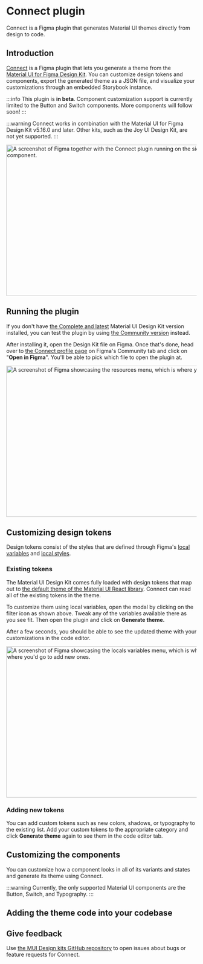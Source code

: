# Connect plugin

<p class="description">Connect is a Figma plugin that generates Material UI themes directly from design to code.</p>

## Introduction

[Connect](https://www.figma.com/community/plugin/1336346114713490235/) is a Figma plugin that lets you generate a theme from the [Material UI for Figma Design Kit](https://www.figma.com/community/file/912837788133317724/material-ui-for-figma-and-mui-x/).
You can customize design tokens and components, export the generated theme as a JSON file, and visualize your customizations through an embedded Storybook instance.

:::info
This plugin is **in beta**. Component customization support is currently limited to the Button and Switch components. More components will follow soon!
:::

:::warning
Connect works in combination with the Material UI for Figma Design Kit v5.16.0 and later. Other kits, such as the Joy UI Design Kit, are not yet supported.
:::

<img src="/static/material-ui/design-resources/connect.png" style="width: 814px;" alt="A screenshot of Figma together with the Connect plugin running on the side, customizing the Material UI Switch component." width="1628" height="400" />

## Running the plugin

If you don't have [the Complete and latest](/store/items/figma-react/) Material UI Design Kit version installed, you can test the plugin by using [the Community version](https://www.figma.com/community/file/912837788133317724/material-ui-for-figma-and-mui-x/) instead.

After installing it, open the Design Kit file on Figma.
Once that's done, head over to [the Connect profile page](https://www.figma.com/community/plugin/1336346114713490235/) on Figma's Community tab and click on "**Open in Figma**".
You'll be able to pick which file to open the plugin at.

<img src="/static/material-ui/design-resources/connect-access.png" style="width: 814px;" alt="A screenshot of Figma showcasing the resources menu, which is where you'd go to access Connect." width="1628" height="400" />

## Customizing design tokens

Design tokens consist of the styles that are defined through Figma's [local variables](https://help.figma.com/hc/en-us/articles/15145852043927-Create-and-manage-variables) and [local styles](https://help.figma.com/hc/en-us/articles/360039820134-Manage-and-share-styles#:~:text=Local%20styles%20are%20styles%20that,or%20from%20the%20style%20picker.).

### Existing tokens

The Material UI Design Kit comes fully loaded with design tokens that map out to [the default theme of the Material UI React library](/material-ui/customization/default-theme/).
Connect can read all of the existing tokens in the theme.

To customize them using local variables, open the modal by clicking on the filter icon as shown above.
Tweak any of the variables available there as you see fit.
Then open the plugin and click on **Generate theme.**

After a few seconds, you should be able to see the updated theme with your customizations in the code editor.

<img src="/static/material-ui/design-resources/connect-variables.png" style="width: 814px;" alt="A screenshot of Figma showcasing the locals variables menu, which is where all of the design tokens are stored and where you'd go to add new ones." width="1628" height="400" />

### Adding new tokens

You can add custom tokens such as new colors, shadows, or typography to the existing list.
Add your custom tokens to the appropriate category and click **Generate theme** again to see them in the code editor tab.

## Customizing the components

You can customize how a component looks in all of its variants and states and generate its theme using Connect.

:::warning
Currently, the only supported Material UI components are the Button, Switch, and Typography.
:::

## Adding the theme code into your codebase

## Give feedback

Use [the MUI Design kits GitHub repository](https://github.com/mui/mui-design-kits/issues/new/choose) to open issues about bugs or feature requests for Connect.
